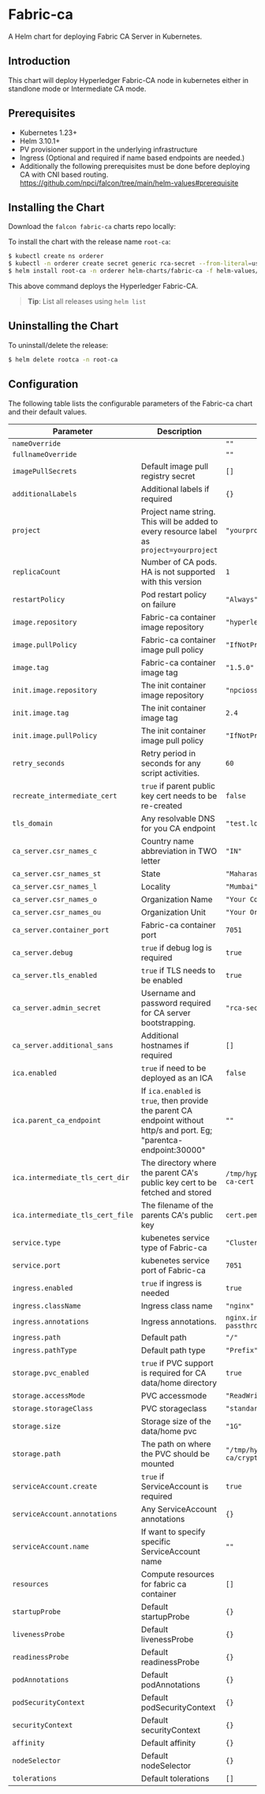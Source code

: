 Fabric-ca
===========

A Helm chart for deploying Fabric CA Server in Kubernetes.

## Introduction

This chart will deploy Hyperledger Fabric-CA node in kubernetes either in standlone mode or Intermediate CA mode. 

## Prerequisites

- Kubernetes 1.23+
- Helm 3.10.1+
- PV provisioner support in the underlying infrastructure
- Ingress (Optional and required if name based endpoints are needed.)
- Additionally the following prerequisites must be done before deploying CA with CNI based routing. https://github.com/npci/falcon/tree/main/helm-values#prerequisite
## Installing the Chart

Download the `falcon fabric-ca` charts repo locally:

To install the chart with the release name `root-ca`:

```bash
$ kubectl create ns orderer
$ kubectl -n orderer create secret generic rca-secret --from-literal=user=rca-admin --from-literal=password=rcaComplexPassword
$ helm install root-ca -n orderer helm-charts/fabric-ca -f helm-values/fabric-ca/root-ca.yaml
```

This above command deploys the Hyperledger Fabric-CA.

> **Tip**: List all releases using `helm list`

## Uninstalling the Chart

To uninstall/delete the release:

```bash
$ helm delete rootca -n root-ca
```

## Configuration

The following table lists the configurable parameters of the Fabric-ca chart and their default values.

| Parameter                | Description             | Default        |
| ------------------------ | ----------------------- | -------------- |
| `nameOverride` |  | `""` |
| `fullnameOverride` |  | `""` |
| `imagePullSecrets` | Default image pull registry secret | `[]` |
| `additionalLabels` | Additional labels if required | `{}` |
| `project` | Project name string. This will be added to every resource label as `project=yourproject` | `"yourproject"` |
| `replicaCount` | Number of CA pods. HA is not supported with this version | `1` |
| `restartPolicy` | Pod restart policy on failure | `"Always"` |
| `image.repository` | Fabric-ca container image repository | `"hyperledger/fabric-ca"` |
| `image.pullPolicy` | Fabric-ca container image pull policy  | `"IfNotPresent"` |
| `image.tag` | Fabric-ca container image tag | `"1.5.0"` |
| `init.image.repository` | The init container image repository  | `"npcioss/hlf-builder"` |
| `init.image.tag` | The init container image tag | `2.4` |
| `init.image.pullPolicy` | The init container image pull policy | `"IfNotPresent"` |
| `retry_seconds` | Retry period in seconds for any script activities. | `60` |
| `recreate_intermediate_cert` | `true` if parent public key cert needs to be re-created | `false` |
| `tls_domain` | Any resolvable DNS for you CA endpoint | `"test.local.hlf"` |
| `ca_server.csr_names_c` | Country name abbreviation in TWO letter | `"IN"` |
| `ca_server.csr_names_st` | State | `"Maharashtra"` |
| `ca_server.csr_names_l` | Locality | `"Mumbai"` |
| `ca_server.csr_names_o` | Organization Name | `"Your Company Name"` |
| `ca_server.csr_names_ou` | Organization Unit | `"Your Organization Unit"` |
| `ca_server.container_port` | Fabric-ca container port | `7051` |
| `ca_server.debug` | `true` if debug log is required | `true` |
| `ca_server.tls_enabled` | `true` if TLS needs to be enabled | `true` |
| `ca_server.admin_secret` | Username and password required for CA server bootstrapping. | `"rca-secret"` |
| `ca_server.additional_sans` | Additional hostnames if required | `[]` |
| `ica.enabled` | `true` if need to be deployed as an ICA | `false` |
| `ica.parent_ca_endpoint` | If `ica.enabled` is `true`, then provide the parent CA endpoint without http/s and port. Eg; "parentca-endpoint:30000"  | `""` |
| `ica.intermediate_tls_cert_dir` | The directory where the parent CA's public key cert to be fetched and stored | `/tmp/hyperledger/fabric-ca/root-ca-cert` |
| `ica.intermediate_tls_cert_file` | The filename of the parents CA's public key | `cert.pem` |
| `service.type` | kubenetes service type of Fabric-ca | `"ClusterIP"` |
| `service.port` | kubenetes service port of Fabric-ca | `7051` |
| `ingress.enabled` | `true` if ingress is needed | `true` |
| `ingress.className` | Ingress class name | `"nginx"` |
| `ingress.annotations` | Ingress annotations. | `nginx.ingress.kubernetes.io/ssl-passthrough: "true"` |
| `ingress.path` | Default path | `"/"` |
| `ingress.pathType` | Default path type | `"Prefix"` |
| `storage.pvc_enabled` | `true` if PVC support is required for CA data/home directory | `true` |
| `storage.accessMode` | PVC accessmode | `"ReadWriteOnce"` |
| `storage.storageClass` | PVC storageclass | `"standard"` |
| `storage.size` | Storage size of the data/home pvc | `"1G"` |
| `storage.path` | The path on where the PVC should be mounted | `"/tmp/hyperledger/fabric-ca/crypto"` |
| `serviceAccount.create` | `true` if ServiceAccount is required | `true` |
| `serviceAccount.annotations` | Any ServiceAccount annotations | `{}` |
| `serviceAccount.name` | If want to specify specific ServiceAccount name | `""` |
| `resources` | Compute resources for fabric ca container | `[]` |
| `startupProbe` | Default startupProbe | `{}` |
| `livenessProbe` | Default livenessProbe | `{}` |
| `readinessProbe` | Default readinessProbe | `{}` |
| `podAnnotations` | Default podAnnotations | `{}` |
| `podSecurityContext` | Default podSecurityContext | `{}` |
| `securityContext` | Default securityContext | `{}` |
| `affinity` | Default affinity | `{}` |
| `nodeSelector` | Default nodeSelector  | `{}` |
| `tolerations` | Default tolerations | `[]` |
